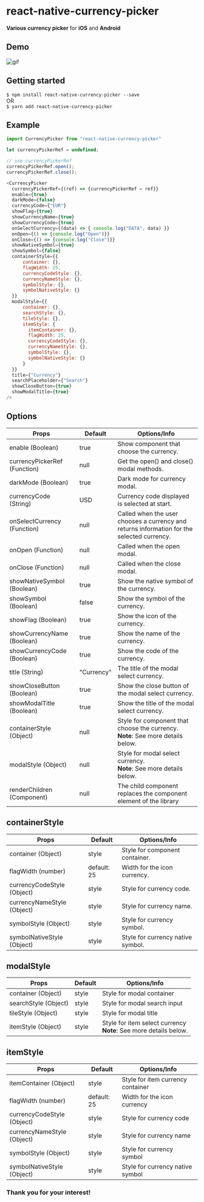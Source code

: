 # react-native-currency-picker

**Various currency picker** for **iOS** and **Android**

## Demo

![gif](https://github.com/alien9996/ReactNativeImageFilter/blob/master/filter.gif?raw=true)

## Getting started

`$ npm install react-native-currency-picker --save`
<br>
OR
<br>
`$ yarn add react-native-currency-picker`

## Example

```javascript
import CurrencyPicker from "react-native-currency-picker"

let currencyPickerRef = undefined;

// use currencyPickerRef
currencyPickerRef.open();
currencyPickerRef.close();

<CurrencyPicker
  currencyPickerRef={(ref) => {currencyPickerRef = ref}}
  enable={true}
  darkMode={false}
  currencyCode={"EUR"}
  showFlag={true}
  showCurrencyName={true}
  showCurrencyCode={true}
  onSelectCurrency={(data) => { console.log("DATA", data) }}
  onOpen={() => {console.log("Open")}}
  onClose={() => {console.log("Close")}}
  showNativeSymbol={true}
  showSymbol={false}
  containerStyle={{
      container: {},
      flagWidth: 25,
      currencyCodeStyle: {},
      currencyNameStyle: {},
      symbolStyle: {},
      symbolNativeStyle: {}
  }}
  modalStyle={{
      container: {},
      searchStyle: {},
      tileStyle: {},
      itemStyle: {
        itemContainer: {},
        flagWidth: 25,
        currencyCodeStyle: {},
        currencyNameStyle: {},
        symbolStyle: {},
        symbolNativeStyle: {}
      }
  }}
  title={"Currency"}
  searchPlaceholder={"Search"}
  showCloseButton={true}
  showModalTitle={true}
/>

```

## Options

| Props                | Default | Options/Info |
| -------------------- | ------- | ---------------------------------------------------------------------------------------------------------------------------------------------------------------------- |
| enable (Boolean)             | true    | Show component that choose the currency. |
| currencyPickerRef (Function) | null    | Get the open() and close() modal methods. |
| darkMode (Boolean)           | true    | Dark mode for currency modal. |
| currencyCode (String)        | USD     | Currency code displayed is selected at start. |
| onSelectCurrency (Function)  | null    | Called when the user chooses a currency and returns information for the selected currency. |
| onOpen (Function)            | null      | Called when the open modal.                                                              |
| onClose (Function)           | null      | Called when the close modal.                                                             |
| showNativeSymbol (Boolean)   | true    | Show the native symbol of the currency. |
| showSymbol (Boolean)         | false   | Show the symbol of the currency. |
| showFlag (Boolean)           | true    | Show the icon of the currency. |
| showCurrencyName (Boolean)   | true    | Show the name of the currency. |
| showCurrencyCode (Boolean)   | true    | Show the code of the currency. |
| title  (String)              | "Currency"  | The title of the modal select currency. |
| showCloseButton  (Boolean)   | true    | Show the close button of the modal select currency. |
| showModalTitle  (Boolean)    | true    | Show the title of the modal select currency. |
| containerStyle  (Object)     | null    | Style for component that choose the currency. <br> **Note**: See more details below. |
| modalStyle  (Object)         | null    | Style for modal select currency. <br> **Note**: See more details below. |
| renderChildren (Component)   | null    | The child component replaces the component element of the library    |


## containerStyle

| Props                | Default | Options/Info |
| -------------------- | ------- | ---------------------------------------------------------------------------------------------------------------------------------------------------------------------- |
| container (Object)     | style          | Style for component container. |
| flagWidth (number)     | default: 25    | Width for the icon currency. |
| currencyCodeStyle (Object)   | style      | Style for currency code. |
| currencyNameStyle (Object)     | style  | Style for currency name. |
| symbolStyle (Object)   | style      | Style for currency symbol. |
| symbolNativeStyle (Object)   | style      | Style for currency native symbol. |


## modalStyle

| Props                | Default | Options/Info |
| -------------------- | ------- | ---------------------------------------------------------------------------------------------------------------------------------------------------------------------- |
| container (Object)     | style      | Style for modal container |
| searchStyle (Object)   | style      | Style for modal search input  |
| tileStyle (Object)     | style      | Style for modal title |
| itemStyle (Object)     | style      | Style for item select currency <br> **Note**: See more details below. |


## itemStyle

| Props                | Default | Options/Info |
| -------------------- | ------- | ---------------------------------------------------------------------------------------------------------------------------------------------------------------------- |
| itemContainer (Object)     | style      | Style for item currency container |
| flagWidth (number)     | default: 25    | Width for the icon currency |
| currencyCodeStyle (Object)   | style    | Style for currency code   |
| currencyNameStyle (Object)     | style  | Style for currency name |
| symbolStyle (Object)   | style      | Style for currency symbol |
| symbolNativeStyle (Object)   | style      | Style for currency native symbol |


### Thank you for your interest!
